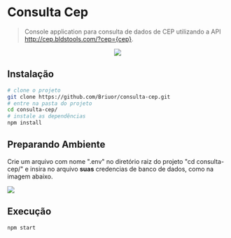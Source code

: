 # Consulta Cep
> Console application para consulta de dados de CEP utilizando a API http://cep.bldstools.com/?cep={cep}.
<p align="center"> 
<img src="https://raw.githubusercontent.com/Briuor/consulta-cep/master/screenshots/demo.gif">
</p>

## Instalação
```sh
# clone o projeto
git clone https://github.com/Briuor/consulta-cep.git
# entre na pasta do projeto
cd consulta-cep/
# instale as dependências
npm install
```
## Preparando Ambiente
Crie um arquivo com nome ".env" no diretório raiz do projeto "cd consulta-cep/" e insira no arquivo **suas** credencias de banco de dados, como na imagem abaixo.
<p align="left"> 
<img src="https://raw.githubusercontent.com/Briuor/consulta-cep/master/screenshots/env.png">
</p>

## Execução
```sh
npm start
```
